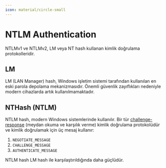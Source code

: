 ```yaml
---
icon: material/circle-small
---
```


# NTLM Authentication

NTLMv1 ve NTLMv2, LM veya NT hash kullanan kimlik doğrulama protokolleridir.

## LM

LM (LAN Manager) hash, Windows işletim sistemi tarafından kullanılan en eski parola depolama mekanizmasıdır. Önemli güvenlik zayıflıkları nedeniyle modern cihazlarda artık kullanılmamaktadır.

## NTHash (NTLM)

NTLM hash, modern Windows sistemlerinde kullanılır. Bir tür [challenge-response](https://csrc.nist.gov/glossary/term/challenge_response_protocol) (meydan okuma ve karşılık verme) kimlik doğrulama protokolüdür ve kimlik doğrulamak için üç mesaj kullanır:

1. `NEGOTIATE_MESSAGE`
2. `CHALLENGE_MESSAGE`
3. `AUTHENTICATE_MESSAGE`

NTLM hash LM hash ile karşılaştırıldığında daha güçlüdür.
